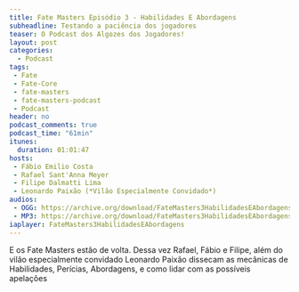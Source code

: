 ```yaml
---
title: Fate Masters Episódio 3 - Habilidades E Abordagens
subheadline: Testando a paciência dos jogadores
teaser: O Podcast dos Algozes dos Jogadores!
layout: post
categories:
  - Podcast
tags:
 - Fate
 - Fate-Core
 - fate-masters
 - fate-masters-podcast
 - Podcast
header: no
podcast_comments: true 
podcast_time: "61min"
itunes:
  duration: 01:01:47
hosts:
 - Fábio Emilio Costa
 - Rafael Sant'Anna Meyer
 - Filipe Dalmatti Lima
 - Leonardo Paixão (*Vilão Especialmente Convidado*)
audios:
 - OGG: https://archive.org/download/FateMasters3HabilidadesEAbordagens/Fate%20Masters%20%233%20-%20Habilidades%20e%20abordagens.ogg
 - MP3: https://archive.org/download/FateMasters3HabilidadesEAbordagens/Fate%20Masters%20%233%20-%20Habilidades%20e%20abordagens.mp3
iaplayer: FateMasters3HabilidadesEAbordagens
---
```


E os  Fate Masters estão de  volta. Dessa vez Rafael,  Fábio e Filipe,
além  do vilão  especialmente  convidado Leonardo  Paixão dissecam  as
mecânicas de  Habilidades, Perícias, Abordagens,  e como lidar  com as
possíveis apelações

